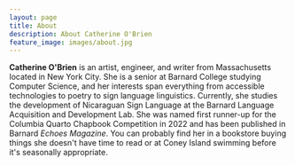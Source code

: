 ```yaml
---
layout: page
title: About
description: About Catherine O'Brien
feature_image: images/about.jpg
---
```


**Catherine O'Brien** is an artist, engineer, and writer from Massachusetts located in New York City. She is a senior at Barnard College studying Computer Science, and her interests span everything from accessible technologies to poetry to sign language linguistics. Currently, she studies the development of Nicaraguan Sign Language at the Barnard Language Acquisition and Development Lab. She was named first runner-up for the Columbia Quarto Chapbook Competition in 2022 and has been published in Barnard *Echoes Magazine*. You can probably find her in a bookstore buying things she doesn't have time to read or at Coney Island swimming before it's seasonally appropriate. 
